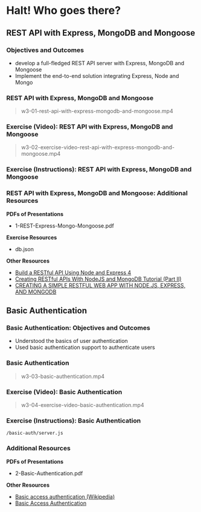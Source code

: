 # Halt! Who goes there?

## REST API with Express, MongoDB and Mongoose

### Objectives and Outcomes

- develop a full-fledged REST API server with Express, MongoDB and Mongoose
- Implement the end-to-end solution integrating Express, Node and Mongo

### REST API with Express, MongoDB and Mongoose

> w3-01-rest-api-with-express-mongodb-and-mongoose.mp4

### Exercise (Video): REST API with Express, MongoDB and Mongoose

> w3-02-exercise-video-rest-api-with-express-mongodb-and-mongoose.mp4

### Exercise (Instructions): REST API with Express, MongoDB and Mongoose

### REST API with Express, MongoDB and Mongoose: Additional Resources

**PDFs of Presentations**

- 1-REST-Express-Mongo-Mongoose.pdf

**Exercise Resources**

- db.json

**Other Resources**

- [Build a RESTful API Using Node and Express 4](https://scotch.io/tutorials/build-a-restful-api-using-node-and-express-4)
- [Creating RESTful APIs With NodeJS and MongoDB Tutorial (Part II)](http://adrianmejia.com/blog/2014/10/01/creating-a-restful-api-tutorial-with-nodejs-and-mongodb/)
- [CREATING A SIMPLE RESTFUL WEB APP WITH NODE.JS, EXPRESS, AND MONGODB](http://cwbuecheler.com/web/tutorials/2014/restful-web-app-node-express-mongodb/)

## Basic Authentication

### Basic Authentication: Objectives and Outcomes

- Understood the basics of user authentication
- Used basic authentication support to authenticate users

### Basic Authentication

> w3-03-basic-authentication.mp4

### Exercise (Video): Basic Authentication

> w3-04-exercise-video-basic-authentication.mp4

### Exercise (Instructions): Basic Authentication

`/basic-auth/server.js`

### Additional Resources

**PDFs of Presentations**

- 2-Basic-Authentication.pdf

**Other Resources**

- [Basic access authentication (Wikipedia)](https://en.wikipedia.org/wiki/Basic_access_authentication)
- [Basic Access Authentication](https://developer.mozilla.org/en-US/docs/Web/HTTP/Basic_access_authentication)

